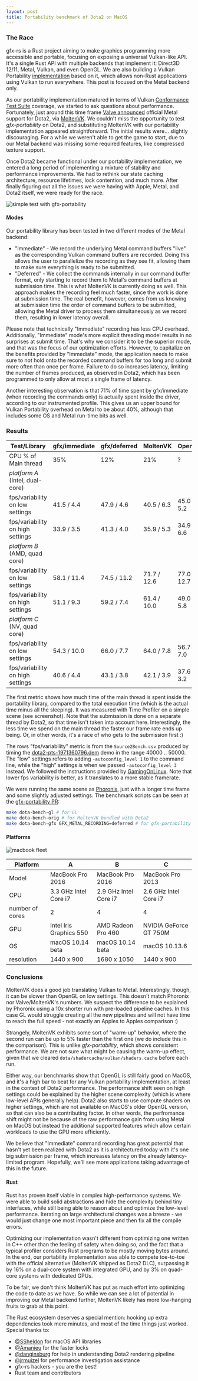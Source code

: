 ```yaml
---
layout: post
title: Portability benchmark of Dota2 on MacOS
---
```


### The Race

gfx-rs is a Rust project aiming to make graphics programming more accessible and portable, focusing on exposing a universal Vulkan-like API. It's a single Rust API with multiple backends that implement it: Direct3D 12/11, Metal, Vulkan, and even OpenGL. We are also building a Vulkan Portability [implementation](https://github.com/gfx-rs/portability) based on it, which allows non-Rust applications using Vulkan to run everywhere. This post is focused on the Metal backend only.

As our portability implementation matured in terms of Vulkan [Conformance Test Suite](https://github.com/KhronosGroup/VK-GL-CTS) coverage, we started to ask questions about performance. Fortunately, just around this time frame [Valve announced](https://twitter.com/plagman2/status/1002324195135520768?lang=en) official Metal support for Dota2, via [MoltenVK](https://github.com/KhronosGroup/MoltenVK). We couldn't miss the opportunity to test _gfx-portability_ on Dota2, and substituting MoltenVK with our portability implementation appeared straightforward. The initial results were... slightly discouraging. For a while we weren't able to get the game to start, due to our Metal backend was missing some required features, like compressed texture support.

Once Dota2 became functional under our portability implementation, we entered a long period of implementing a mixture of stability and performance improvements. We had to rethink our state caching architecture, resource lifetimes, lock contention, and much more. After finally figuring out all the issues we were having with Apple, Metal, and Dota2 itself, we were ready for the race.

![simple test with gfx-portability](/img/dota-simple.jpg)

#### Modes

Our portability library has been tested in two different modes of the Metal backend:
  - "Immediate" - We record the underlying Metal command buffers "live" as the corresponding Vulkan command buffers are recorded. Doing this allows the user to parallelize the recording as they see fit, allowing them to make sure everything is ready to be submitted.
  - "Deferred" - We collect the commands internally in our command buffer format, only starting to record them to Metal's command buffers at submission time. This is what MoltenVK is currently doing as well. This approach makes the recording feel much faster, since the work is done at submission time. The real benefit, however, comes from us knowing at submission time the order of command buffers to be submitted, allowing the Metal driver to process them simultaneously as we record them, resulting in lower latency overall.

Please note that technically "Immediate" recording has less CPU overhead. Additionally, "Immediate" mode's more explicit threading model results in no surprises at submit time. That's why we consider it to be the superior mode, and that was the focus of our optimization efforts. However, to capitalize on the benefits provided by "Immediate" mode, the application needs to make sure to not hold onto the recorded command buffers for too long and submit more often than once per frame. Failure to do so increases latency, limiting the number of frames produced, as observed in Dota2, which has been programmed to only allow at most a single frame of latency.

Another interesting observation is that 71% of time spent by gfx/immediate (when recording the commands only) is actually spent inside the driver, according to our instrumented profile. This gives us an upper bound for Vulkan Portability overhead on Metal to be about 40%, although that includes some OS and Metal run-time bits as well.

### Results

| Test/Library                     | gfx/immediate | gfx/deferred | MoltenVK     | OpenGL      |
| -------------------------------- | ------------- | ------------ | ------------ | ----------- |
| CPU % of Main thread             | 35%           | 12%          | 21%          | ?           |
| _platform A_ (Intel, dual-core)  | | | |
| fps/variability on low settings  | 41.5 / 4.4    | 47.9 / 4.6   | 40.5 / 6.3   | 45.0 / 5.2  |
| fps/variability on high settings | 33.9 / 3.5    | 41.3 / 4.0   | 35.9 / 5.3   | 34.9 / 6.6  |
| _platform B_ (AMD, quad core)    | | | |
| fps/variability on low settings  | 58.1 / 11.4   | 74.5 / 11.2  | 71.7 / 12.6  | 77.0 / 12.7 |
| fps/variability on high settings | 51.1 / 9.3    | 59.2 / 7.4   | 61.4 / 10.0  | 49.0 / 5.8  |
| _platform C_ (NV, quad core)     | | | |
| fps/variability on low settings  | 54.3 / 10.0   | 66.0 / 7.7   | 64.0 / 7.8   | 56.7 / 7.0  |
| fps/variability on high settings | 40.6 / 4.4    | 43.1 / 3.8   | 42.1 / 3.9   | 37.6 / 3.2  |

The first metric shows how much time of the main thread is spent inside the portability library, compared to the total execution time (which is the actual time minus all the sleeping). It was measured with Time Profiler on a simple scene (see screenshot). Note that the submission is done on a separate thread by Dota2, so that time isn't taken into account here. Interestingly, the less time we spend on the main thread the faster our frame rate ends up being. Or, in other words, it's a race of who gets to the submission first :)

The rows "fps/variability" metric is from the `Source2Bench.csv` produced by timing the [dota2-pts-1971360796.dem](http://www.phoronix-test-suite.com/benchmark-files/dota2-pts-1971360796.dem.tar.bz2) demo in the range 40000 .. 50000. The "low" settings refers to adding `-autoconfig_level 1` to the command line, while the "high" settings is when we passed `-autoconfig_level 3` instead. We followed the instructions provided by [GamingOnLinux](https://www.gamingonlinux.com/articles/want-to-benchmark-dota-2-on-linux-heres-how-to-do-it.7435). Note that lower fps variability is better, as it translates to a more stable framerate.

We were running the same scene as [Phoronix](https://www.phoronix.com/scan.php?page=news_item&px=Dota-2-Initial-Mac-Vulkan), just with a longer time frame and some slightly adjusted settings. The benchmark scripts can be seen at the [gfx-portability PR](https://github.com/gfx-rs/portability/pull/118):
```bash
make dota-bench-gl # for GL
make dota-bench-orig # for MoltenVK bundled with Dota2
make dota-bench-gfx GFX_METAL_RECORDING=deferred # for gfx-portability with "Deferred" recording
```

#### Platforms

![macbook fleet](/img/macbook-fleet.jpg)

| Platform         | A | B | C |
| ---------------- | - | - | - |
| Model            | MacBook Pro 2016 | MacBook Pro 2016 | MacBook Pro 2013 |
| CPU              | 3.3 GHz Intel Core i7 | 2.9 GHz Intel Core i7 | 2.6 GHz Intel Core i7 |
| number of cores  | 2 | 4 | 4
| GPU              | Intel Iris Graphics 550 | AMD Radeon Pro 460 | NVIDIA GeForce GT 750M |
| OS               | macOS 10.14 beta | macOS 10.14 beta | macOS 10.13.6 |
| resolution       | 1440 x 900 | 1680 x 1050 | 1440 x 900 |

### Conclusions

MoltenVK does a good job translating Vulkan to Metal. Interestingly, though, it can be slower than OpenGL on low settings. This doesn't match Phoronix nor Valve/MoltenVK's numbers. We suspect the difference to be explained by Phoronix using a 10x shorter run with pre-loaded pipeline caches. In this case GL would struggle creating all the new pipelines and will not have time to reach the full speed - not exactly an Apples to Apples comparison :)

Strangely, MoltenVK exhibits some sort of "warm-up" behavior, where the second run can be up to 5% faster than the first one (we do include this in the comparison). This is unlike _gfx-portability_, which shows consistent performance. We are not sure what might be causing the warm-up effect, given that we cleared `dota/shadercache/vulkan/shaders.cache` before each run.

Either way, our benchmarks show that OpenGL is still fairly good on MacOS, and it's a high bar to beat for any Vulkan portability implementation, at least in the context of Dota2 performance. The performance shift seen on high settings could be explained by the higher scene complexity (which is where low-level APIs generally help). Dota2 also starts to use compute shaders on higher settings, which are not available on MacOS's older OpenGL version, so that can also be a contributing factor. In other words, the perfromance shift might not be because of the raw performance gain from using Metal on MacOS but instead the additional supported features which allow certain workloads to use the GPU more efficiently.

We believe that "Immediate" command recording has great potential that hasn't yet been realized with Dota2 as it is architectured today with it's one big submission per frame, which increases latency on the already latency-limited program. Hopefully, we'll see more applications taking advantage of this in the future.

#### Rust

Rust has proven itself viable in complex high-performance systems. We were able to build solid abstractions and hide the complexity behind tiny interfaces, while still being able to reason about and optimize the low-level performance. Iterating on large architectural changes was a breeze - we would just change one most important piece and then fix all the compile errors.

Optimizing our implementation wasn't different from optimizing one written in C++ other than the feeling of safety when doing so, and the fact that a typical profiler considers Rust programs to be mostly moving bytes around. In the end, our portability implementation was able to compete toe-to-toe with the official alternative (MoltenVK shipped as Dota2 DLC), surpassing it by 16% on a dual-core system with integrated GPU, and by 3% on quad-core systems with dedicated GPUs.

To be fair, we don't think MoltenVK has put as much effort into optimizing the code to date as we have. So while we can see a lot of potential in improving our Metal backend further, MoltenVK likely has more low-hanging fruits to grab at this point.

The Rust ecosystem deserves a special mention: hooking up extra dependencies took mere minutes, and most of the time things just worked. Special thanks to:
  - [@SSheldon](https://github.com/SSheldon) for macOS API libraries
  - [@Amanieu](https://github.com/Amanieu) for the faster locks
  - [@danginsburg](https://github.com/danginsburg) for help in understanding Dota2 rendering pipeline
  - [@jrmuizel](https://github.com/jrmuizel) for performance investigation assistance
  - gfx-rs hackers - you are the best!
  - Rust team and contributors
